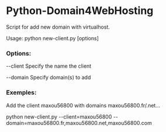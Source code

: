 Python-Domain4WebHosting
========================

Script for add new domain with virtualhost.

Usage: python new-client.py [options]

### Options:
  --client            Specify the name the client
  
  --domain            Specify domain(s) to add

### Exemples:
  Add the client maxou56800 with domains maxou56800.fr/.net...
  
  python new-client.py --client=maxou56800 --domain=maxou56800.fr,maxou56800.net,maxou56800.com
